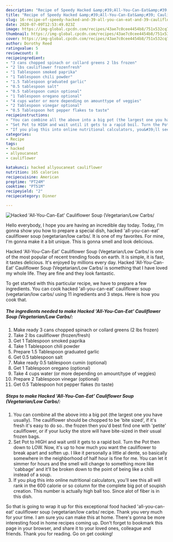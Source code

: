 ```yaml
---
description: "Recipe of Speedy Hacked &amp;#39;All-You-Can-Eat&amp;#39; Cauliflower Soup (Vegetarian/Low Carbs/"
title: "Recipe of Speedy Hacked &amp;#39;All-You-Can-Eat&amp;#39; Cauliflower Soup (Vegetarian/Low Carbs/"
slug: 16-recipe-of-speedy-hacked-and-39-all-you-can-eat-and-39-cauliflower-soup-vegetarian-low-carbs
date: 2020-07-09T12:53:49.023Z
image: https://img-global.cpcdn.com/recipes/43ae7c0cee4454b8/751x532cq70/hacked-all-you-can-eat-cauliflower-soup-vegetarianlow-carbs-recipe-main-photo.jpg
thumbnail: https://img-global.cpcdn.com/recipes/43ae7c0cee4454b8/751x532cq70/hacked-all-you-can-eat-cauliflower-soup-vegetarianlow-carbs-recipe-main-photo.jpg
cover: https://img-global.cpcdn.com/recipes/43ae7c0cee4454b8/751x532cq70/hacked-all-you-can-eat-cauliflower-soup-vegetarianlow-carbs-recipe-main-photo.jpg
author: Dorothy Reed
ratingvalue: 5
reviewcount: 8
recipeingredient:
- "3 cans chopped spinach or collard greens 2 lbs frozen"
- "2 lbs cauliflower frozenfresh"
- "1 Tablespoon smoked paprika"
- "1 Tablespoon chili powder"
- "1.5 Tablespoon graduated garlic"
- "0.5 tablespoon salt"
- "0.5 tablespoon cumin optional"
- "1 Tablespoon oregano optional"
- "4 cups water or more depending on amounttype of veggies"
- "2 Tablespoon vinegar optional"
- "0.5 Tablespoon hot pepper flakes to taste"
recipeinstructions:
- "You can combine all the above into a big pot (the largest one you have usually). The cauliflower should be chopped to be &#39;bite sized&#39;, if it&#39;s fresh it&#39;s easy to do so.. the frozen then you&#39;d best find one with &#39;petite&#39; cauliflower, or if your lucky the store will have bite-sized in their usual frozen bags."
- "Set Pot to HIGH and wait until it gets to a rapid boil. Turn the Pot then down to LOW. Now, it&#39;s up to how much you want the cauliflower to break apart and soften up. I like it personally a little al dente, so basically somewhere in the neighborhood of half hour is fine for me. You can let it simmer for hours and the smell will change to something more like &#39;cabbage&#39; and it&#39;ll be broken down to the point of being like a chilli instead of a soup."
- "If you plug this into online nutritional calculators, you&#39;ll see this all will rank in the 600 calorie or so column for the complete big pot of soupish creation. This number is actually high ball too. Since alot of fiber is in this dish."
categories:
- Recipe
tags:
- hacked
- allyoucaneat
- cauliflower

katakunci: hacked allyoucaneat cauliflower 
nutrition: 165 calories
recipecuisine: American
preptime: "PT24M"
cooktime: "PT51M"
recipeyield: "2"
recipecategory: Dinner

---
```



![Hacked &#39;All-You-Can-Eat&#39; Cauliflower Soup (Vegetarian/Low Carbs/](https://img-global.cpcdn.com/recipes/43ae7c0cee4454b8/751x532cq70/hacked-all-you-can-eat-cauliflower-soup-vegetarianlow-carbs-recipe-main-photo.jpg)

Hello everybody, I hope you are having an incredible day today. Today, I'm gonna show you how to prepare a special dish, hacked &#39;all-you-can-eat&#39; cauliflower soup (vegetarian/low carbs/. It is one of my favorites. For mine, I'm gonna make it a bit unique. This is gonna smell and look delicious.

Hacked &#39;All-You-Can-Eat&#39; Cauliflower Soup (Vegetarian/Low Carbs/ is one of the most popular of recent trending foods on earth. It is simple, it is fast, it tastes delicious. It's enjoyed by millions every day. Hacked &#39;All-You-Can-Eat&#39; Cauliflower Soup (Vegetarian/Low Carbs/ is something that I have loved my whole life. They are fine and they look fantastic.




To get started with this particular recipe, we have to prepare a few ingredients. You can cook hacked &#39;all-you-can-eat&#39; cauliflower soup (vegetarian/low carbs/ using 11 ingredients and 3 steps. Here is how you cook that.

<!--inarticleads1-->

##### The ingredients needed to make Hacked &#39;All-You-Can-Eat&#39; Cauliflower Soup (Vegetarian/Low Carbs/:

1. Make ready 3 cans chopped spinach or collard greens (2 lbs frozen)
1. Take 2 lbs cauliflower (frozen/fresh)
1. Get 1 Tablespoon smoked paprika
1. Take 1 Tablespoon chili powder
1. Prepare 1.5 Tablespoon graduated garlic
1. Get 0.5 tablespoon salt
1. Make ready 0.5 tablespoon cumin (optional)
1. Get 1 Tablespoon oregano (optional)
1. Take 4 cups water (or more depending on amount/type of veggies)
1. Prepare 2 Tablespoon vinegar (optional)
1. Get 0.5 Tablespoon hot pepper flakes (to taste)




<!--inarticleads2-->

##### Steps to make Hacked &#39;All-You-Can-Eat&#39; Cauliflower Soup (Vegetarian/Low Carbs/:

1. You can combine all the above into a big pot (the largest one you have usually). The cauliflower should be chopped to be &#39;bite sized&#39;, if it&#39;s fresh it&#39;s easy to do so.. the frozen then you&#39;d best find one with &#39;petite&#39; cauliflower, or if your lucky the store will have bite-sized in their usual frozen bags.
1. Set Pot to HIGH and wait until it gets to a rapid boil. Turn the Pot then down to LOW. Now, it&#39;s up to how much you want the cauliflower to break apart and soften up. I like it personally a little al dente, so basically somewhere in the neighborhood of half hour is fine for me. You can let it simmer for hours and the smell will change to something more like &#39;cabbage&#39; and it&#39;ll be broken down to the point of being like a chilli instead of a soup.
1. If you plug this into online nutritional calculators, you&#39;ll see this all will rank in the 600 calorie or so column for the complete big pot of soupish creation. This number is actually high ball too. Since alot of fiber is in this dish.




So that is going to wrap it up for this exceptional food hacked &#39;all-you-can-eat&#39; cauliflower soup (vegetarian/low carbs/ recipe. Thank you very much for your time. I am sure you can make this at home. There's gonna be more interesting food in home recipes coming up. Don't forget to bookmark this page in your browser, and share it to your loved ones, colleague and friends. Thank you for reading. Go on get cooking!
